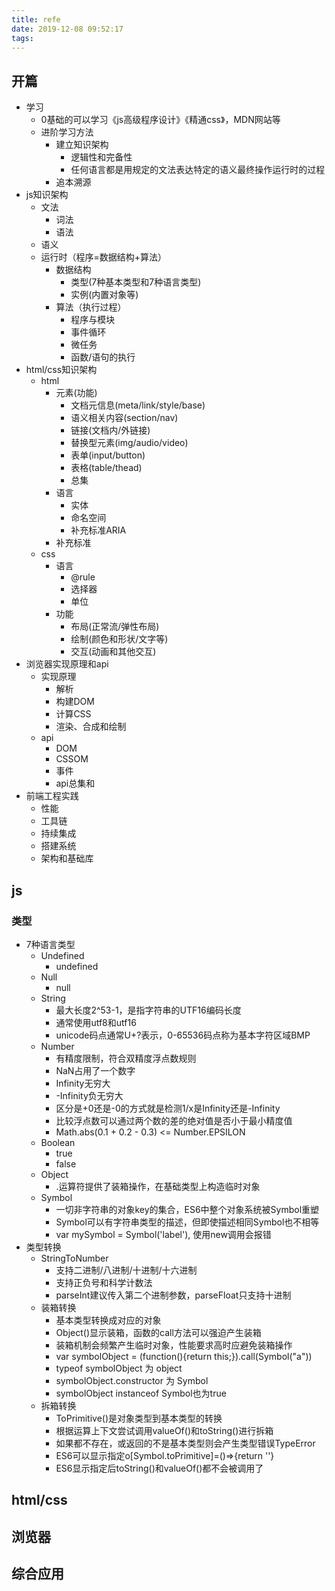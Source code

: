 ```yaml
---
title: refe
date: 2019-12-08 09:52:17
tags:
---
```


## 开篇
- 学习
  - 0基础的可以学习《js高级程序设计》《精通css》，MDN网站等
  - 进阶学习方法
    - 建立知识架构
      - 逻辑性和完备性
      - 任何语言都是用规定的文法表达特定的语义最终操作运行时的过程
    - 追本溯源
- js知识架构
  - 文法
    - 词法
    - 语法
  - 语义
  - 运行时（程序=数据结构+算法）
    - 数据结构
      - 类型(7种基本类型和7种语言类型)
      - 实例(内置对象等)
    - 算法（执行过程）
      - 程序与模块
      - 事件循环
      - 微任务
      - 函数/语句的执行
- html/css知识架构
  - html
    - 元素(功能)
      - 文档元信息(meta/link/style/base)
      - 语义相关内容(section/nav)
      - 链接(文档内/外链接)
      - 替换型元素(img/audio/video)
      - 表单(input/button)
      - 表格(table/thead)
      - 总集
    - 语言
      - 实体
      - 命名空间
      - 补充标准ARIA
    - 补充标准
  - css
    - 语言
      - @rule
      - 选择器
      - 单位
    - 功能
      - 布局(正常流/弹性布局)
      - 绘制(颜色和形状/文字等)
      - 交互(动画和其他交互)
- 浏览器实现原理和api
  - 实现原理
    - 解析
    - 构建DOM
    - 计算CSS
    - 渲染、合成和绘制
  - api
    - DOM
    - CSSOM
    - 事件
    - api总集和
- 前端工程实践
  - 性能
  - 工具链
  - 持续集成
  - 搭建系统
  - 架构和基础库
## js
### 类型
- 7种语言类型
  - Undefined
    - undefined
  - Null
    - null
  - String
    - 最大长度2^53-1，是指字符串的UTF16编码长度
    - 通常使用utf8和utf16
    - unicode码点通常U+?表示，0-65536码点称为基本字符区域BMP
  - Number
    - 有精度限制，符合双精度浮点数规则
    - NaN占用了一个数字
    - Infinity无穷大
    - -Infinity负无穷大
    - 区分是+0还是-0的方式就是检测1/x是Infinity还是-Infinity
    - 比较浮点数可以通过两个数的差的绝对值是否小于最小精度值
    - Math.abs(0.1 + 0.2 - 0.3) <= Number.EPSILON
  - Boolean
    - true
    - false
  - Object
    - .运算符提供了装箱操作，在基础类型上构造临时对象
  - Symbol
    - 一切非字符串的对象key的集合，ES6中整个对象系统被Symbol重塑
    - Symbol可以有字符串类型的描述，但即使描述相同Symbol也不相等
    - var mySymbol = Symbol('label'), 使用new调用会报错
- 类型转换
  - StringToNumber
    - 支持二进制/八进制/十进制/十六进制
    - 支持正负号和科学计数法
    - parseInt建议传入第二个进制参数，parseFloat只支持十进制
  - 装箱转换
    - 基本类型转换成对应的对象
    - Object()显示装箱，函数的call方法可以强迫产生装箱
    - 装箱机制会频繁产生临时对象，性能要求高时应避免装箱操作
    - var symbolObject = (function(){return this;}).call(Symbol("a"))
    - typeof symbolObject 为 object
    - symbolObject.constructor 为 Symbol
    - symbolObject instanceof Symbol也为true
  - 拆箱转换
    - ToPrimitive()是对象类型到基本类型的转换
    - 根据运算上下文尝试调用valueOf()和toString()进行拆箱
    - 如果都不存在，或返回的不是基本类型则会产生类型错误TypeError
    - ES6可以显示指定o[Symbol.toPrimitive]=()=>{return ''}
    - ES6显示指定后toString()和valueOf()都不会被调用了

## html/css
## 浏览器
## 综合应用